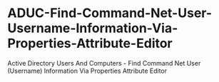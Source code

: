 # ADUC-Find-Command-Net-User-Username-Information-Via-Properties-Attribute-Editor
Active Directory Users And Computers - Find Command Net User (Username) Information Via Properties Attribute Editor
